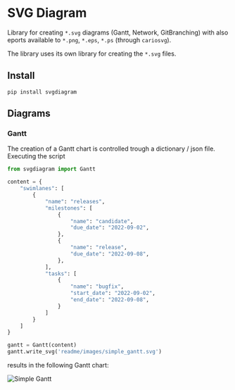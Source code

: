 # SVG Diagram

Library for creating `*.svg` diagrams (Gantt, Network, GitBranching)
with also eports available to `*.png`, `*.eps`, `*.ps` (through `cariosvg`).

The library uses its own library for creating the `*.svg` files.

## Install

```
pip install svgdiagram
```

## Diagrams

### Gantt

The creation of a Gantt chart is controlled trough a dictionary / json file.
Executing the script

```py
from svgdiagram import Gantt

content = {
    "swimlanes": [
        {
            "name": "releases",
            "milestones": [
                {
                    "name": "candidate",
                    "due_date": "2022-09-02",
                },
                {
                    "name": "release",
                    "due_date": "2022-09-08",
                },
            ],
            "tasks": [
                {
                    "name": "bugfix",
                    "start_date": "2022-09-02",
                    "end_date": "2022-09-08",
                }
            ]
        }
    ]
}

gantt = Gantt(content)
gantt.write_svg('readme/images/simple_gantt.svg')
```

results in the following Gantt chart:

![Simple Gantt](readme/images/simple_gantt.svg)
